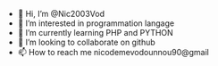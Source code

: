 - 👋 Hi, I’m @Nic2003Vod
- 👀 I’m interested in programmation langage
- 🌱 I’m currently learning PHP and PYTHON
- 💞️ I’m looking to collaborate on github
- 📫 How to reach me nicodemevodounnou90@gmail

<!---
Nic2003Vod/Nic2003Vod is a ✨ special ✨ repository because its `README.md` (this file) appears on your GitHub profile.
You can click the Preview link to take a look at your changes.
--->
